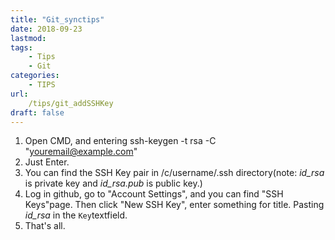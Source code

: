```yaml
---
title: "Git_synctips"
date: 2018-09-23
lastmod: 
tags: 
    - Tips
    - Git
categories: 
    - TIPS
url: 
    /tips/git_addSSHKey
draft: false
---
```




1. Open CMD, and entering ssh-keygen -t rsa -C "youremail@example.com"
2. Just Enter.
3. You can find the SSH Key pair in /c/username/.ssh directory(note: *id_rsa* is private key and *id_rsa.pub* is public key.)
4. Log in github, go to "Account Settings", and you can find "SSH Keys"page. Then click "New SSH Key", enter something for title. Pasting *id_rsa* in the `Key`textfield.
5. That's all.
